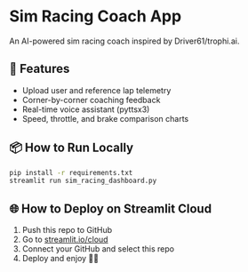 # Sim Racing Coach App

An AI-powered sim racing coach inspired by Driver61/trophi.ai.

## 🚀 Features
- Upload user and reference lap telemetry
- Corner-by-corner coaching feedback
- Real-time voice assistant (pyttsx3)
- Speed, throttle, and brake comparison charts

## 📦 How to Run Locally

```bash
pip install -r requirements.txt
streamlit run sim_racing_dashboard.py
```

## 🌐 How to Deploy on Streamlit Cloud
1. Push this repo to GitHub
2. Go to [streamlit.io/cloud](https://streamlit.io/cloud)
3. Connect your GitHub and select this repo
4. Deploy and enjoy 🚗💨
